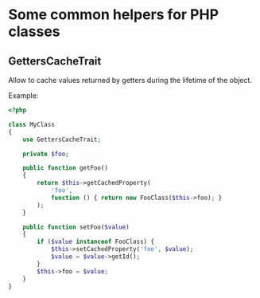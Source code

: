 # Some common helpers for PHP classes 


## GettersCacheTrait

Allow to cache values returned by getters during the lifetime of the object.

Example:

```php
<?php

class MyClass
{
    use GettersCacheTrait;

    private $foo;

    public function getFoo()
    {
        return $this->getCachedProperty(
            'foo',
            function () { return new FooClass($this->foo); }
        );
    }

    public function setFoo($value)
    {
        if ($value instanceof FooClass) {
            $this->setCachedProperty('foo', $value);
            $value = $value->getId();
        }
        $this->foo = $value;
    }
}
```
